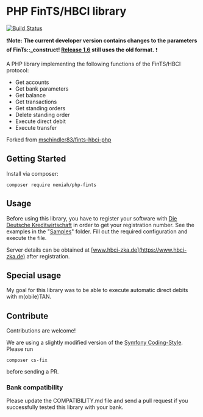 # PHP FinTS/HBCI library

[![Build Status](https://travis-ci.org/nemiah/phpFinTS.svg?branch=master)](https://travis-ci.org/nemiah/phpFinTS)

:exclamation:**Note: The current developer version contains changes to the parameters of FinTs::_construct! [Release 1.6](https://github.com/nemiah/phpFinTS/tree/1.6) still uses the old format.** :exclamation:

A PHP library implementing the following functions of the FinTS/HBCI protocol:

 * Get accounts
 * Get bank parameters
 * Get balance
 * Get transactions
 * Get standing orders
 * Delete standing order
 * Execute direct debit
 * Execute transfer

Forked from [mschindler83/fints-hbci-php](https://github.com/mschindler83/fints-hbci-php)

## Getting Started

Install via composer:

```
composer require nemiah/php-fints
```

## Usage

Before using this library, you have to register your software with [Die Deutsche Kreditwirtschaft](https://www.hbci-zka.de/register/hersteller.htm) in order to get your registration number.
See the examples in the "[Samples](/Samples)" folder. Fill out the required configuration and execute the file.

Server details can be obtained at [www.hbci-zka.de](https://www.hbci-zka.de) after registration.

## Special usage

My goal for this library was to be able to execute automatic direct debits with m(obile)TAN.
 
## Contribute

Contributions are welcome!

We are using a slightly modified version of the [Symfony Coding-Style](https://symfony.com/doc/current/contributing/code/standards.html). Please run 
```
composer cs-fix
```

before sending a PR.

### Bank compatibility

Please update the COMPATIBILITY.md file and send a pull request if you successfully tested this library with your bank.
